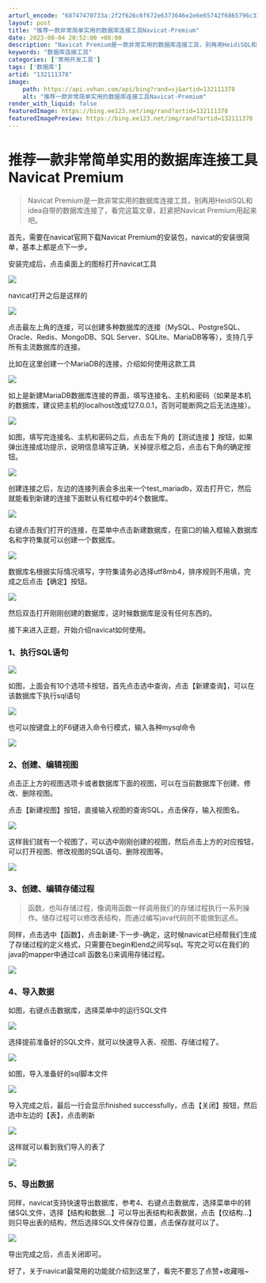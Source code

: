 ```yaml
---
arturl_encode: "68747470733a:2f2f626c6f672e6373646e2e6e65742f6865796c3136335f2f:61727469636c652f64657461696c732f313332313131333738"
layout: post
title: "推荐一款非常简单实用的数据库连接工具Navicat-Premium"
date: 2023-08-04 20:52:00 +08:00
description: "Navicat Premium是一款非常实用的数据库连接工具，别再用HeidiSQL和idea自带的"
keywords: "数据库连接工具"
categories: ['常用开发工具']
tags: ['数据库']
artid: "132111378"
image:
    path: https://api.vvhan.com/api/bing?rand=sj&artid=132111378
    alt: "推荐一款非常简单实用的数据库连接工具Navicat-Premium"
render_with_liquid: false
featuredImage: https://bing.ee123.net/img/rand?artid=132111378
featuredImagePreview: https://bing.ee123.net/img/rand?artid=132111378
---
```


# 推荐一款非常简单实用的数据库连接工具Navicat Premium

> Navicat Premium是一款非常实用的数据库连接工具，别再用HeidiSQL和idea自带的数据库连接了，看完这篇文章，赶紧把Navicat Premium用起来吧。

首先，需要在navicat官网下载Navicat Premium的安装包，navicat的安装很简单，基本上都是点下一步。

安装完成后，点击桌面上的图标打开navicat工具

![](https://i-blog.csdnimg.cn/blog_migrate/36103ab44a7e49b24e980c62c358ee0b.png)

navicat打开之后是这样的

![](https://i-blog.csdnimg.cn/blog_migrate/1ffb582154dd1b3d1b077cb78f6d9434.png)

点击最左上角的连接，可以创建多种数据库的连接（MySQL、PostgreSQL、Oracle、Redis、MongoDB、SQL Server、SQLite、MariaDB等等），支持几乎所有主流数据库的连接。

比如在这里创建一个MariaDB的连接，介绍如何使用这款工具

![](https://i-blog.csdnimg.cn/blog_migrate/6292eed0292ea8d63c92c3ff5955ce52.png)

如上是新建MariaDB数据库连接的界面，填写连接名、主机和密码（如果是本机的数据库，建议把主机的localhost改成127.0.0.1，否则可能断网之后无法连接）。

![](https://i-blog.csdnimg.cn/blog_migrate/0472af1b938287423dff3789cbdf76ae.png)

如图，填写完连接名、主机和密码之后，点击左下角的【测试连接 】按钮，如果弹出连接成功提示，说明信息填写正确，关掉提示框之后，点击右下角的确定按钮。

![](https://i-blog.csdnimg.cn/blog_migrate/c00f2e8dff286b7ad4f3e7b2195511f0.png)

创建连接之后，左边的连接列表会多出来一个test_mariadb，双击打开它，然后就能看到新建的连接下面默认有红框中的4个数据库。

![](https://i-blog.csdnimg.cn/blog_migrate/5003f5c1310641b42e4597870f0fa6c2.png)

右键点击我们打开的连接，在菜单中点击新建数据库，在窗口的输入框输入数据库名和字符集就可以创建一个数据库。

![](https://i-blog.csdnimg.cn/blog_migrate/460188b8542f47f1cabc569789cc1087.jpeg)

数据库名根据实际情况填写，字符集请务必选择utf8mb4，排序规则不用填，完成之后点击【确定】按钮。

![](https://i-blog.csdnimg.cn/blog_migrate/472942319bffc244f0172cfcf207bb2a.png)

然后双击打开刚刚创建的数据库，这时候数据库是没有任何东西的。

接下来进入正题，开始介绍navicat如何使用。

### 1、执行SQL语句

![](https://i-blog.csdnimg.cn/blog_migrate/3f80541089e4bc02563a0a8182d62ecf.png)

如图，上面会有10个选项卡按钮，首先点击选中查询，点击【新建查询】，可以在该数据库下执行sql语句

![](https://i-blog.csdnimg.cn/blog_migrate/069d50c256741bdc23c97e3b52483a1c.png)

也可以按键盘上的F6键进入命令行模式，输入各种mysql命令

![](https://i-blog.csdnimg.cn/blog_migrate/d3b8a139b608f6ecacc2da2ecea68b0c.png)

### 2、创建、编辑视图

点击正上方的视图选项卡或者数据库下面的视图，可以在当前数据库下创建、修改、删除视图。

点击【新建视图】按钮，直接输入视图的查询SQL，点击保存，输入视图名。

![](https://i-blog.csdnimg.cn/blog_migrate/2355789fb4a53940b9d0a742e13418ed.png)

这样我们就有一个视图了，可以选中刚刚创建的视图，然后点击上方的对应按钮，可以打开视图、修改视图的SQL语句、删除视图等。

![](https://i-blog.csdnimg.cn/blog_migrate/e2e02d4517e428be337e383d537bab2a.png)

### 3、创建、编辑存储过程

> 函数，也叫存储过程，像调用函数一样调用我们的存储过程执行一系列操作。储存过程可以修改表结构，而通过编写java代码则不能做到这点。

同样，点击选中【函数】，点击新建-下一步-确定，这时候navicat已经帮我们生成了存储过程的定义格式，只需要在begin和end之间写sql。写完之可以在我们的java的mapper中通过call 函数名()来调用存储过程。

![](https://i-blog.csdnimg.cn/blog_migrate/aa527ad87504e917a8a80a9711499772.png)

### 4、导入数据

如图，右键点击数据库，选择菜单中的运行SQL文件

![](https://i-blog.csdnimg.cn/blog_migrate/21bd1a09836a1c62511486f2b1f4eb8d.jpeg)

选择提前准备好的SQL文件，就可以快速导入表、视图、存储过程了。

![](https://i-blog.csdnimg.cn/blog_migrate/d87b9c0f3a30e2089062a9fa936298ad.png)

如图，导入准备好的sql脚本文件

![](https://i-blog.csdnimg.cn/blog_migrate/74c684f510c2d47cdcd996736fead27a.png)

导入完成之后，最后一行会显示finished successfully，点击【关闭】按钮，然后选中左边的【表】，点击刷新

![](https://i-blog.csdnimg.cn/blog_migrate/d305806e36b15e160b65c22d35d8cd22.png)

这样就可以看到我们导入的表了

![](https://i-blog.csdnimg.cn/blog_migrate/813d278aa6659e982db5228fdb1fa1fc.png)

### 5、导出数据

同样，navicat支持快速导出数据库，参考4、右键点击数据库，选择菜单中的转储SQL文件，选择【结构和数据...】可以导出表结构和表数据，点击【仅结构...】则只导出表的结构，然后选择SQL文件保存位置，点击保存就可以了。

![](https://i-blog.csdnimg.cn/blog_migrate/87494f0275d866651fc03041d458399f.png)

导出完成之后，点击关闭即可。

好了，关于navicat最常用的功能就介绍到这里了，看完不要忘了点赞+收藏哦~